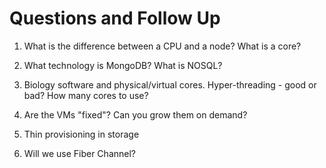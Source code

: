 # Questions and Follow Up

1) What is the difference between a CPU and a node? What is a core?

2) What technology is MongoDB? What is NOSQL?

3) Biology software and physical/virtual cores. Hyper-threading - good or bad? How many cores to use? 

4) Are the VMs "fixed"? Can you grow them on demand?

5) Thin provisioning in storage

6) Will we use Fiber Channel?

